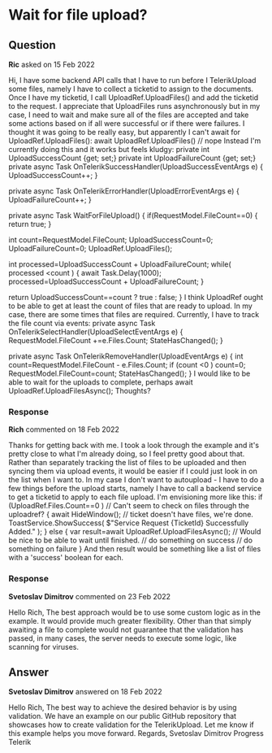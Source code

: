 # Wait for file upload?

## Question

**Ric** asked on 15 Feb 2022

Hi, I have some backend API calls that I have to run before I TelerikUpload some files, namely I have to collect a ticketid to assign to the documents. Once I have my ticketid, I call UploadRef.UploadFiles() and add the ticketid to the request. I appreciate that UploadFiles runs asynchronously but in my case, I need to wait and make sure all of the files are accepted and take some actions based on if all were successful or if there were failures. I thought it was going to be really easy, but apparently I can't await for UploadRef.UploadFiles(): await UploadRef.UploadFiles() // nope Instead I'm currently doing this and it works but feels kludgy: private int UploadSuccessCount {get; set;} private int UploadFailureCount {get; set;} private async Task OnTelerikSuccessHandler(UploadSuccessEventArgs e)
{
UploadSuccessCount++;
}

private async Task OnTelerikErrorHandler(UploadErrorEventArgs e)
{
UploadFailureCount++;
}

private async Task <bool> WaitForFileUpload()
{
if(RequestModel.FileCount==0)
{
return true;
}

int count=RequestModel.FileCount;
UploadSuccessCount=0;
UploadFailureCount=0;
UploadRef.UploadFiles();

int processed=UploadSuccessCount + UploadFailureCount;
while( processed <count )
{
await Task.Delay(1000);
processed=UploadSuccessCount + UploadFailureCount;
}

return UploadSuccessCount==count ? true : false;
} I think UploadRef ought to be able to get at least the count of files that are ready to upload. In my case, there are some times that files are required. Currently, I have to track the file count via events: private async Task OnTelerikSelectHandler(UploadSelectEventArgs e)
{
RequestModel.FileCount +=e.Files.Count;
StateHasChanged();
}

private async Task OnTelerikRemoveHandler(UploadEventArgs e)
{
int count=RequestModel.FileCount - e.Files.Count;
if (count <0 ) count=0;
RequestModel.FileCount=count;
StateHasChanged();
} I would like to be able to wait for the uploads to complete, perhaps await UploadRef.UploadFilesAsync(); Thoughts?

### Response

**Rich** commented on 18 Feb 2022

Thanks for getting back with me. I took a look through the example and it's pretty close to what I'm already doing, so I feel pretty good about that. Rather than separately tracking the list of files to be uploaded and then syncing them via upload events, it would be easier if I could just look in on the list when I want to. In my case I don't want to autoupload - I have to do a few things before the upload starts, namely I have to call a backend service to get a ticketid to apply to each file upload. I'm envisioning more like this: if (UploadRef.Files.Count==0 ) // Can't seem to check on files through the uploadref?
{ await HideWindow(); // ticket doesn't have files, we're done.
ToastService.ShowSuccess( $"Service Request {TicketId} Successfully Added." );
} else {
var result=await UploadRef.UploadFilesAsync(); // Would be nice to be able to wait until finished. // do something on success // do something on failure } And then result would be something like a list of files with a 'success' boolean for each.

### Response

**Svetoslav Dimitrov** commented on 23 Feb 2022

Hello Rich, The best approach would be to use some custom logic as in the example. It would provide much greater flexibility. Other than that simply awaiting a file to complete would not guarantee that the validation has passed, in many cases, the server needs to execute some logic, like scanning for viruses.

## Answer

**Svetoslav Dimitrov** answered on 18 Feb 2022

Hello Rich, The best way to achieve the desired behavior is by using validation. We have an example on our public GitHub repository that showcases how to create validation for the TelerikUpload. Let me know if this example helps you move forward. Regards, Svetoslav Dimitrov Progress Telerik
